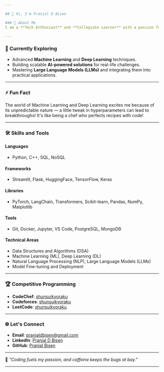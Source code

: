 ```yaml
---

## 👋 Hi, I'm Pranjal D Bisen

### 🚀 About Me
I am a **Tech Enthusiast** and **Collegiate Learner** with a passion for leveraging Artificial Intelligence to solve real-world challenges. I specialize in building models, crafting scalable solutions, and collaborating on innovative open-source projects. I strive to merge **technology** and **creativity** to make impactful contributions.

---
```


### 🔭 Currently Exploring
- Advanced **Machine Learning** and **Deep Learning** techniques.
- Building scalable **AI-powered solutions** for real-life challenges.
- Mastering **Large Language Models (LLMs)** and integrating them into practical applications.

---

### ⚡ Fun Fact
The world of Machine Learning and Deep Learning excites me because of its unpredictable nature — a little tweak in hyperparameters can lead to breakthroughs! It's like being a chef who perfects recipes with code!

---

### 🛠️ Skills and Tools
#### **Languages**
- Python, C++, SQL, NoSQL
#### **Frameworks**
- Streamlit, Flask, HuggingFace, TensorFlow, Keras
#### **Libraries**
- PyTorch, LangChain, Transformers, Scikit-learn, Pandas, NumPy, Matplotlib
#### **Tools**
- Git, Docker, Jupyter, VS Code, PostgreSQL, MongoDB
#### **Technical Areas**
- Data Structures and Algorithms (DSA)
- Machine Learning (ML), Deep Learning (DL)
- Natural Language Processing (NLP), Large Language Models (LLMs)
- Model Fine-tuning and Deployment

---

### 🏆 Competitive Programming
- **CodeChef**: [shunsuikyoraku](https://www.codechef.com/users/shunsuikyoraku)  
- **Codeforces**: [shunsuikyoraku]((https://codeforces.com/profile/ShunsuiKyoraku))  
- **LeetCode**: [shunsuikyoraku](https://leetcode.com/u/PranjalBisen/)

---

### 🌐 Let's Connect
- **Email**: pranjaldbisen@gmail.com  
- **LinkedIn**: [Pranjal D Bisen](https://www.linkedin.com/in/pranjal-bisen-a63493255/)  
- **GitHub**: [Pranjal Bisen](https://github.com/pranjalbisen)  

---

🍺 _"Coding fuels my passion, and caffeine keeps the bugs at bay."_ 

--- 
